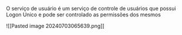 O serviço de usuário é um serviço de controle de usuários que possui Logon Unico e pode ser controlado as permissões dos mesmos

![[Pasted image 20240703065639.png]]
